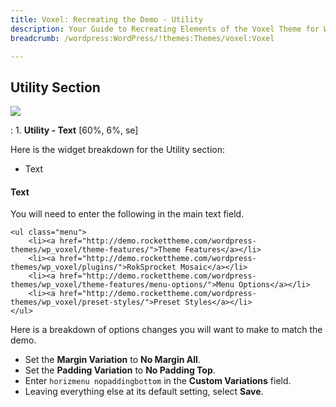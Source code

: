 ```yaml
---
title: Voxel: Recreating the Demo - Utility
description: Your Guide to Recreating Elements of the Voxel Theme for WordPress
breadcrumb: /wordpress:WordPress/!themes:Themes/voxel:Voxel

---
```


Utility Section
-----
![][demo4]

:   1. **Utility - Text** [60%, 6%, se]

Here is the widget breakdown for the Utility section:

* Text

#### Text
You will need to enter the following in the main text field.

~~~
<ul class="menu">
	<li><a href="http://demo.rockettheme.com/wordpress-themes/wp_voxel/theme-features/">Theme Features</a></li>
	<li><a href="http://demo.rockettheme.com/wordpress-themes/wp_voxel/plugins/">RokSprocket Mosaic</a></li>
	<li><a href="http://demo.rockettheme.com/wordpress-themes/wp_voxel/theme-features/menu-options/">Menu Options</a></li>
	<li><a href="http://demo.rockettheme.com/wordpress-themes/wp_voxel/preset-styles/">Preset Styles</a></li>
</ul>
~~~

Here is a breakdown of options changes you will want to make to match the demo.

* Set the **Margin Variation** to **No Margin All**.
* Set the **Padding Variation** to **No Padding Top**.
* Enter `horizmenu nopaddingbottom` in the **Custom Variations** field.
* Leaving everything else at its default setting, select **Save**.

[demo4]: assets/demo_1.jpeg